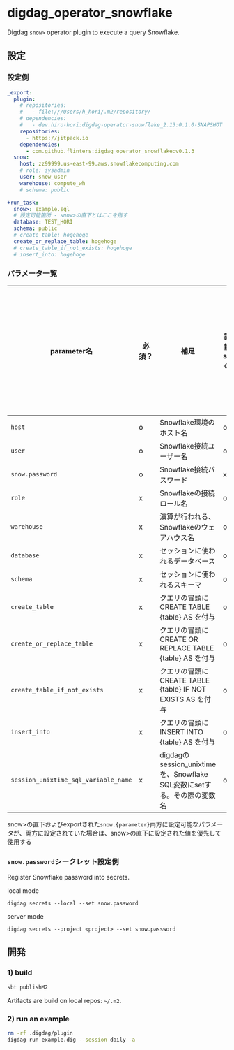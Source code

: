 # digdag_operator_snowflake

Digdag `snow>` operator plugin to execute a query Snowflake.

## 設定

### 設定例

```yaml
_export:
  plugin:
    # repositories:
    #   - file:///Users/h_hori/.m2/repository/
    # dependencies:
    #   - dev.hiro-hori:digdag-operator-snowflake_2.13:0.1.0-SNAPSHOT
    repositories:
      - https://jitpack.io
    dependencies:
      - com.github.flinters:digdag_operator_snowflake:v0.1.3
  snow:
    host: zz99999.us-east-99.aws.snowflakecomputing.com
    # role: sysadmin
    user: snow_user
    warehouse: compute_wh
    # schema: public

+run_task:
  snow>: example.sql
  # 設定可能箇所 - snow>の直下とはここを指す
  database: TEST_HORI
  schema: public
  # create_table: hogehoge
  create_or_replace_table: hogehoge
  # create_table_if_not_exists: hogehoge
  # insert_into: hogehoge
```

### パラメータ一覧
parameter名|必須？|補足|設定可能箇所<br>snow>の直下|設定可能箇所<br>exportされた`snow.{parameter}`|設定可能箇所<br>シークレット
---|---|---|---|---|---
`host`|o|Snowflake環境のホスト名|o|o|x
`user`|o|Snowflake接続ユーザー名|o|o|x
`snow.password`|o|Snowflake接続パスワード|x|x|o
`role`|x|Snowflakeの接続ロール名|o|o|x
`warehouse`|x|演算が行われる、Snowflakeのウェアハウス名|o|o|x
`database`|x|セッションに使われるデータベース|o|o|x
`schema`|x|セッションに使われるスキーマ|o|o|x
`create_table`|x|クエリの冒頭にCREATE TABLE {table} AS を付与|o|x|x
`create_or_replace_table`|x|クエリの冒頭にCREATE OR REPLACE TABLE {table} AS を付与|o|x|x
`create_table_if_not_exists`|x|クエリの冒頭にCREATE TABLE {table} IF NOT EXISTS AS を付与|o|x|x
`insert_into`|x|クエリの冒頭にINSERT INTO {table} AS を付与|o|x|x
`session_unixtime_sql_variable_name`|x|digdagのsession_unixtimeを、Snowflake SQL変数にsetする。その際の変数名|o|o|x

snow>の直下およびexportされた`snow.{parameter}`両方に設定可能なパラメータが、両方に設定されていた場合は、snow>の直下に設定された値を優先して使用する

### `snow.password`シークレット設定例

Register Snowflake password into secrets.

local mode
```
digdag secrets --local --set snow.password
```

server mode
```
digdag secrets --project <project> --set snow.password
```

## 開発

### 1) build

```sh
sbt publishM2
```

Artifacts are build on local repos: `~/.m2`.

### 2) run an example

```sh
rm -rf .digdag/plugin 
digdag run example.dig --session daily -a
```
